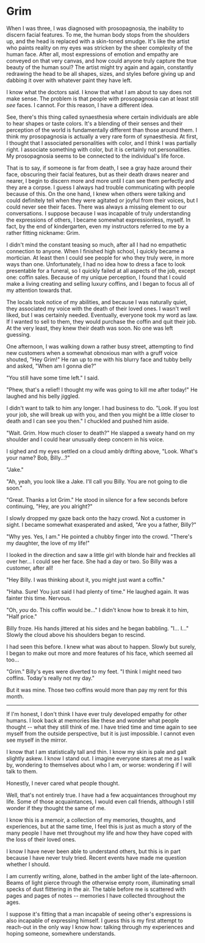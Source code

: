 # Grim

When I was three, I was diagnosed with prosopagnosia, the inability to discern facial features.
To me, the human body stops from the shoulders up, and the head is replaced with a skin-toned smudge.
It's like the artist who paints reality on my eyes was stricken by the sheer complexity of the human face.
After all, most expressions of emotion and empathy are conveyed on that very canvas, and how could anyone truly capture the true beauty of the human soul?
The artist might try again and again, constantly redrawing the head to be all shapes, sizes, and styles before giving up and dabbing it over with whatever paint they have left.

I know what the doctors said.
I know that what I am about to say does not make sense.
The problem is that people with prosopagnosia can at least still *see* faces. I cannot.
For this reason, I have a different idea.

See, there's this thing called synaesthesia where certain individuals are able to hear shapes or taste colors.
It's a blending of their senses and their perception of the world is fundamentally different than those around them.
I think my prosopagnosia is actually a very rare form of synaesthesia.
At first, I thought that I associated personalities with color, and I think I was partially right.
I associate something with color, but it is certainly not personalities.
My prosopagnosia seems to be connected to the individual's life force.

That is to say, if someone is far from death, I see a gray haze around their face, obscuring their facial features, but as their death draws nearer and nearer, I begin to discern more and more until I can see them perfectly and they are a corpse.
I guess I always had trouble communicating with people because of this.
On the one hand, I knew when others were talking and could definitely tell when they were agitated or joyful from their voices, but I could never see their faces.
There was always a missing element to our conversations.
I suppose because I was incapable of truly understanding the expressions of others, I became somewhat expressionless, myself.
In fact, by the end of kindergarten, even my instructors referred to me by a rather fitting nickname: Grim.

I didn't mind the constant teasing so much, after all I had no empathetic connection to anyone.
When I finished high school, I quickly became a mortician.
At least then I could see people for who they truly were, in more ways than one.
Unfortunately, I had no idea how to dress a face to look presentable for a funeral, so I quickly failed at all aspects of the job, except one: coffin sales.
Because of my unique perception, I found that I could make a living creating and selling luxury coffins, and I began to focus all of my attention towards that.

The locals took notice of my abilities, and because I was naturally quiet, they associated my voice with the death of their loved ones.
I wasn't well liked, but I was certainly needed.
Eventually, everyone took my word as law.
If I wanted to sell to them, they would purchase the coffin and quit their job.
At the very least, they knew their death was soon.
No one was left guessing.

One afternoon, I was walking down a rather busy street, attempting to find new customers when a somewhat obnoxious man with a gruff voice shouted, "Hey Grim!"
He ran up to me with his blurry face and tubby belly and asked, "When am I gonna die?"

"You still have some time left." I said.

"Phew, that's a relief! I thought my wife was going to kill me after today!"
He laughed and his belly jiggled.

I didn't want to talk to him any longer.
I had business to do.
"Look. If you lost your job, she will break up with you, and then you might be a little closer to death and I can see you then."
I chuckled and pushed him aside.

"Wait. Grim. How much closer to death?" He slapped a sweaty hand on my shoulder and I could hear unusually deep concern in his voice.

I sighed and my eyes settled on a cloud ambly drifting above, "Look. What's your name? Bob, Billy...?"

"Jake."

"Ah, yeah, you look like a Jake. I'll call you Billy. You are not going to die soon."

"Great. Thanks a lot Grim."
He stood in silence for a few seconds before continuing, "Hey, are you alright?"

I slowly dropped my gaze back onto the hazy crowd.
Not a customer in sight.
I became somewhat exasperated and asked, "Are you a father, Billy?"

"Why yes. Yes, I am."
He pointed a chubby finger into the crowd.
"There's my daughter, the love of my life!"

I looked in the direction and saw a little girl with blonde hair and freckles all over her... I could see her face.
She had a day or two.
So Billy was a customer, after all!

"Hey Billy. I was thinking about it, you might just want a coffin."

"Haha. Sure! You just said I had plenty of time."
He laughed again.
It was fainter this time.
Nervous.

"Oh, _you_ do. This coffin would be..." I didn't know how to break it to him, "Half price."

Billy froze.
His hands jittered at his sides and he began babbling.
"I... I..." Slowly the cloud above his shoulders began to rescind.

I had seen this before.
I knew what was about to happen.
Slowly but surely, I began to make out more and more features of his face, which seemed all too...

"Grim."
Billy's eyes were diverted to my feet.
"I think I might need two coffins. Today's really not my day."

But it was mine.
Those two coffins would more than pay my rent for this month.

---

If I'm honest, I don't think I have ever truly developed empathy for other humans.
I look back at memories like these and wonder what people thought -- what they still think of me.
I have tried time and time again to see myself from the outside perspective, but it is just impossible.
I cannot even see myself in the mirror.

I know that I am statistically tall and thin.
I know my skin is pale and gait slightly askew.
I know I stand out.
I imagine everyone stares at me as I walk by, wondering to themselves about who I am, or worse: wondering if I will talk to them.

Honestly, I never cared what people thought.

Well, that's not entirely true.
I have had a few acquaintances throughout my life.
Some of those acquaintances, I would even call friends, although I still wonder if they thought the same of me.

I know this is a memoir, a collection of my memories, thoughts, and experiences, but at the same time, I feel this is just as much a story of the many people I have met throughout my life and how they have coped with the loss of their loved ones.

I know I have never been able to understand others, but this is in part because I have never truly tried.
Recent events have made me question whether I should.

I am currently writing, alone, bathed in the amber light of the late-afternoon.
Beams of light pierce through the otherwise empty room, illuminating small specks of dust flittering in the air.
The table before me is scattered with pages and pages of notes -- memories I have collected throughout the ages.

I suppose it's fitting that a man incapable of seeing other's expressions is also incapable of expressing himself.
I guess this is my first attempt to reach-out in the only way I know how: talking through my experiences and hoping someone, somewhere understands.

